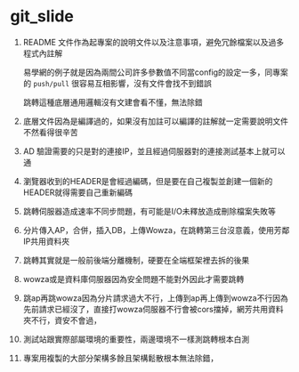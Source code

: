 # git_slide

1. README 文件作為起專案的說明文件以及注意事項，避免冗餘檔案以及過多程式內註解

    易學網的例子就是因為兩間公司許多參數值不同當config的設定一多，同專案的 `push/pull` 很容易互相影響，沒有文件會找不到錯誤

   跳轉這種底層通用邏輯沒有文建會看不懂，無法除錯
  
3. 底層文件因為是編譯過的，如果沒有加註可以編譯的註解就一定需要說明文件不然看得很辛苦
4. AD 驗證需要的只是對的連接IP，並且經過伺服器對的連接測試基本上就可以通
5. 瀏覽器收到的HEADER是會經過編碼，但是要在自己複製並創建一個新的HEADER就得需要自己重新編碼
6. 跳轉伺服器造成速率不同步問題，有可能是I/O未釋放造成刪除檔案失敗等
7. 分片傳入AP，合併，插入DB，上傳Wowza，在跳轉第三台沒意義，使用芳鄰IP共用資料夾
8. 跳轉其實就是一般前後端分離機制，硬要在全端框架裡去拆的後果
9. wowza或是資料庫伺服器因為安全問題不能對外因此才需要跳轉
10. 跳ap再跳wowza因為分片請求過大不行，上傳到ap再上傳到wowza不行因為先前請求已經沒了，直接打wowza伺服器不行會被cors擋掉，網芳共用資料夾不行，資安不會過，
11. 測試站跟實際部屬環境的重要性，兩邊環境不一樣測跳轉根本白測
12. 專案用複製的大部分架構多餘且架構鬆散根本無法除錯，
